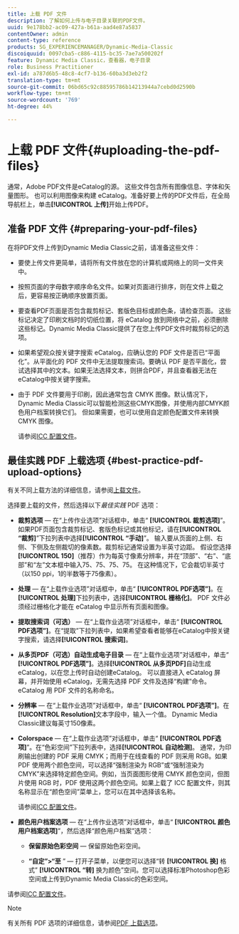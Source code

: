 ```yaml
---
title: 上载 PDF 文件
description: 了解如何上传与电子目录关联的PDF文件。
uuid: 9e178bb2-ac09-427a-b61a-aad4e87a5837
contentOwner: admin
content-type: reference
products: SG_EXPERIENCEMANAGER/Dynamic-Media-Classic
discoiquuid: 0097cba5-c886-4115-bc35-7ae7a500202f
feature: Dynamic Media Classic，查看器，电子目录
role: Business Practitioner
exl-id: a787d6b5-48c8-4cf7-b136-60ba3d3eb2f2
translation-type: tm+mt
source-git-commit: 06bd65c92c88595786b14213944a7cebd0d2590b
workflow-type: tm+mt
source-wordcount: '769'
ht-degree: 44%

---
```


# 上载 PDF 文件{#uploading-the-pdf-files}

通常，Adobe PDF文件是eCatalog的源。 这些文件包含所有图像信息、字体和矢量图形。 也可以利用图像来构建 eCatalog。准备好要上传的PDF文件后，在全局导航栏上，单击&#x200B;**[!UICONTROL 上传]**&#x200B;开始上传PDF。

## 准备 PDF 文件 {#preparing-your-pdf-files}

在将PDF文件上传到Dynamic Media Classic之前，请准备这些文件：

* 要使上传文件更简单，请将所有文件放在您的计算机或网络上的同一文件夹中。
* 按照页面的字母数字顺序命名文件。如果对页面进行排序，则在文件上载之后，更容易按正确顺序放置页面。
* 要查看PDF页面是否包含裁剪标记、套版色目标或颜色条，请检查页面。 这些标记决定了印刷文档时的切纸位置，将 eCatalog 放到网络中之前，必须删除这些标记。Dynamic Media Classic提供了在您上传PDF文件时裁剪标记的选项。
* 如果希望观众按关键字搜索 eCatalog，应确认您的 PDF 文件是否已“平面化”。从平面化的 PDF 文件中无法提取搜索词。要确认 PDF 是否平面化，尝试选择其中的文本。如果无法选择文本，则拼合PDF，并且查看器无法在eCatalog中按关键字搜索。
* 由于 PDF 文件要用于印刷，因此通常包含 CMYK 图像。默认情况下，Dynamic Media Classic可以智能检测这些CMYK图像，并使用内部CMYK颜色用户档案转换它们。 但如果需要，也可以使用自定颜色配置文件来转换 CMYK 图像。

   请参阅[ICC 配置文件](icc-profiles.md#icc_profiles)。

## 最佳实践 PDF 上载选项 {#best-practice-pdf-upload-options}

有关不同上载方法的详细信息，请参阅[上载文件](uploading-files.md#uploading_your_files)。

选择要上载的文件，然后选择以下&#x200B;*最佳实践* PDF 选项：

* **裁剪选项**  — 在“上传作业选项”对话框中，单击“ **[!UICONTROL 裁剪选项]**”。如果PDF页面包含裁剪标记、套版色标记或其他标记，请在&#x200B;**[!UICONTROL “裁剪]**”下拉列表中选择&#x200B;**[!UICONTROL “手动]**”。 输入要从页面的上侧、右侧、下侧及左侧裁切的像素数。裁剪标记通常设置为半英寸边距。 假设您选择&#x200B;**[!UICONTROL 150]**（推荐）作为每英寸像素分辨率，并在“顶部”、“右”、“底部”和“左”文本框中输入75、75、75、75。 在这种情况下，它会裁切半英寸（以150 ppi，1的半数等于75像素）。

* **处理**  — 在“上载作业选项”对话框中，单击“ **[!UICONTROL PDF选项”]**。在&#x200B;**[!UICONTROL 处理]**&#x200B;下拉列表中，选择&#x200B;**[!UICONTROL 栅格化]**。 PDF 文件必须经过栅格化才能在 eCatalog 中显示所有页面和图像。

* **提取搜索词（可选）**  — 在“上载作业选项”对话框中，单击“ **[!UICONTROL PDF选项”]**。在“提取”下拉列表中，如果希望查看者能够在eCatalog中按关键字搜索，请选择&#x200B;**[!UICONTROL 搜索词]**。

* **从多页PDF（可选）自动生成电子目录**  — 在“上载作业选项”对话框中，单击“ **[!UICONTROL PDF选项”]**。选择&#x200B;**[!UICONTROL 从多页PDF]**&#x200B;自动生成eCatalog，以在您上传时自动创建eCatalog。 可以直接进入 eCatalog 屏幕，并开始使用 eCatalog，无需先选择 PDF 文件及选择“构建”命令。eCatalog 用 PDF 文件的名称命名。

* **分辨率**  — 在“上载作业选项”对话框中，单击“ **[!UICONTROL PDF选项”]**。在&#x200B;**[!UICONTROL Resolution]**&#x200B;文本字段中，输入一个值。 Dynamic Media Classic建议每英寸150像素。

* **Colorspace**  — 在“上载作业选项”对话框中，单击“ **[!UICONTROL PDF选项]**”。在“色彩空间”下拉列表中，选择&#x200B;**[!UICONTROL 自动检测]**。 通常，为印刷输出创建的 PDF 采用 CMYK；而用于在线查看的 PDF 则采用 RGB。如果 PDF 使用两个颜色空间，可以选择“强制渲染为 RGB”或“强制渲染为 CMYK”来选择特定颜色空间。例如，当页面图形使用 CMYK 颜色空间，但图片使用 RGB 时，PDF 使用这两个颜色空间。如果上载了 ICC 配置文件，则其名称显示在“颜色空间”菜单上，您可以在其中选择该名称。

   请参阅[ICC 配置文件](/help/icc-profiles.md)。

* **颜色用户档案选项**  — 在“上传作业选项”对话框中，单击“ **[!UICONTROL 颜色用户档案选项]**”，然后选择“颜色用户档案”选项：

   * **保留原始色彩空间**  — 保留原始色彩空间。

   * **“自定”>“至** ” — 打开子菜单，以便您可以选择“转 **[!UICONTROL 换]** 格式” **[!UICONTROL “转]** 换为颜色”空间。您可以选择标准Photoshop色彩空间或上传到Dynamic Media Classic的色彩空间。

<!-- * **Convert To SRGB** - Converts to SRGB (Standard Red Green Blue). SRGB is the recommended color space for displaying images on web pages. -->

请参阅[ICC 配置文件](icc-profiles.md#icc_profiles)。

>[!NOTE]
>
>有关所有 PDF 选项的详细信息，请参阅[PDF 上载选项](pdfs.md#pdf_upload_options)。
